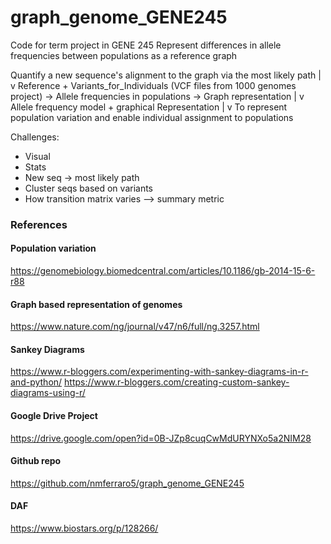# graph_genome_GENE245
Code for term project in GENE 245
Represent differences in allele frequencies between populations as a reference graph

Quantify a new sequence's alignment to the graph via the most likely path
|
v
Reference + Variants_for_Individuals (VCF files from 1000 genomes project) -> Allele frequencies in populations -> Graph representation
|
v
Allele frequency model + graphical Representation
|
v
To represent population variation and enable individual assignment to populations

Challenges:
- Visual
- Stats
- New seq -> most likely path
- Cluster seqs based on variants
- How transition matrix varies –> summary metric

### References

#### Population variation
https://genomebiology.biomedcentral.com/articles/10.1186/gb-2014-15-6-r88

#### Graph based representation of genomes
https://www.nature.com/ng/journal/v47/n6/full/ng.3257.html

#### Sankey Diagrams
https://www.r-bloggers.com/experimenting-with-sankey-diagrams-in-r-and-python/
https://www.r-bloggers.com/creating-custom-sankey-diagrams-using-r/

#### Google Drive Project
https://drive.google.com/open?id=0B-JZp8cuqCwMdURYNXo5a2NIM28

#### Github repo
https://github.com/nmferraro5/graph_genome_GENE245

#### DAF
https://www.biostars.org/p/128266/
